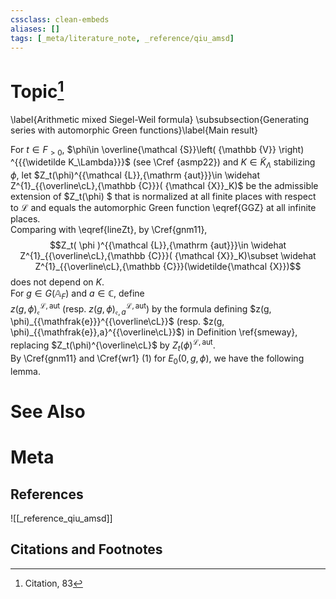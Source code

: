 ```yaml
---
cssclass: clean-embeds
aliases: []
tags: [_meta/literature_note, _reference/qiu_amsd]
---
```

# Topic[^1]
\label{Arithmetic mixed Siegel-Weil formula}
\subsubsection{Generating series with automorphic Green functions}\label{Main result} 


For    $t\in F_{>0}$, $\phi\in \overline{\mathcal {S}}\left( {\mathbb {V}}  \right) ^{{{\widetilde K_\Lambda}}}$ (see \Cref
{asmp22}) and $K\in{{\widetilde K_\Lambda}}$ stabilizing $\phi$,
let $Z_t(\phi)^{{\mathcal {L}},{\mathrm {aut}}}\in   \widehat Z^{1}_{{\overline\cL},{\mathbb {C}}}(  {\mathcal {X}}_K)$ be   the admissible extension of 
$Z_t(\phi) $   that is normalized at all finite places with respect to ${\mathcal {L}}$ and equals the   automorphic Green function  \eqref{GGZ}    at all infinite places.  
Comparing with    \eqref{lineZt},  by \Cref{gnm11},  
$$Z_t(  \phi )^{{\mathcal {L}},{\mathrm {aut}}}\in \widehat Z^{1}_{{\overline\cL},{\mathbb {C}}}( {\mathcal {X}}_K)\subset    
\widehat Z^{1}_{{\overline\cL},{\mathbb {C}}}(\widetilde{\mathcal {X}})$$ 
does not depend on $K$.  
For $g\in G({\mathbb {A}}_F )$ and $a\in {\mathbb {C}}$, define  
 $z(g, \phi)_{{\mathfrak{e}}}^{{\mathcal {L}},{\mathrm {aut}}}$ (resp. $z(g, \phi)_{{\mathfrak{e}},a}^{{\mathcal {L}},{\mathrm {aut}}}$)  by the   formula  defining        $z(g, \phi)_{{\mathfrak{e}}}^{{\overline\cL}}$   (resp. $z(g, \phi)_{{\mathfrak{e}},a}^{{\overline\cL}}$)  in Definition 
     \ref{smeway},   replacing $Z_t(\phi)^{\overline\cL}$  by $Z_t(\phi)^{{\mathcal {L}},{\mathrm {aut}}}$.   
     By  \Cref{gnm11} and \Cref{wr1} (1) for  $E_0(0,g,\phi)$, we have the following lemma.


# See Also

# Meta
## References
![[_reference_qiu_amsd]]


## Citations and Footnotes
[^1]: Citation, 83